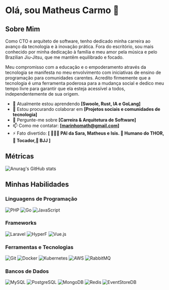 # Olá, sou Matheus Carmo 👋

## Sobre Mim
Como CTO e arquiteto de software, tenho dedicado minha carreira ao avanço da tecnologia e à inovação prática. Fora do escritório, sou mais conhecido por minha dedicação à família e meu amor pela música e pelo Brazilian Jiu-Jitsu, que me mantêm equilibrado e focado.

Meu compromisso com a educação e o empoderamento através da tecnologia se manifesta no meu envolvimento com iniciativas de ensino de programação para comunidades carentes. Acredito firmemente que a tecnologia é uma ferramenta poderosa para a mudança social e dedico meu tempo livre para garantir que ela esteja acessível a todos, independentemente de sua origem.

- 🌱 Atualmente estou aprendendo **[Swoole, Rust, IA e GoLang]**
- 👯 Estou procurando colaborar em **[Projetos sociais e comunidades de tecnologia]**
- 💬 Pergunte-me sobre **[Carreira & Arquitetura de Software]**
- 📫 Como me contatar: **[marinhomath@gmail.com]**
- ⚡ Fato divertido: **[ 👨‍👧‍👦 PAI da Sara, Matheus e Isis. 🐶 Humano do THOR,🎸 Tocador,🥋 BJJ ]**



## Métricas
![Anurag's GitHub stats](https://github-readme-stats.vercel.app/api?username=MatheusFelipeMarinho&show=reviews,prs_merged,prs_merged_percentage&show_icons=true&theme=dracula)


## Minhas Habilidades

### Linguagens de Programação
![PHP](https://img.shields.io/badge/-PHP-0e1117?style=flat-square&logo=php)
![Go](https://img.shields.io/badge/-Go-0e1117?style=flat-square&logo=go)
![JavaScript](https://img.shields.io/badge/-JavaScript-0e1117?style=flat-square&logo=javascript)

### Frameworks
![Laravel](https://img.shields.io/badge/-Laravel-0e1117?style=flat-square&logo=laravel)
![HyperF](https://img.shields.io/badge/-HyperF-0e1117?style=flat-square&logo=hyperf)
![Vue.js](https://img.shields.io/badge/-Vue.js-0e1117?style=flat-square&logo=vue.js)

### Ferramentas e Tecnologias
![Git](https://img.shields.io/badge/-Git-0e1117?style=flat-square&logo=git)
![Docker](https://img.shields.io/badge/-Docker-0e1117?style=flat-square&logo=docker)
![Kubernetes](https://img.shields.io/badge/-Kubernetes-0e1117?style=flat-square&logo=kubernetes)
![AWS](https://img.shields.io/badge/-AWS-0e1117?style=flat-square&logo=amazonaws)
![RabbitMQ](https://img.shields.io/badge/-RabbitMQ-0e1117?style=flat-square&logo=rabbitmq)

### Bancos de Dados
![MySQL](https://img.shields.io/badge/-MySQL-0e1117?style=flat-square&logo=mysql)
![PostgreSQL](https://img.shields.io/badge/-PostgreSQL-0e1117?style=flat-square&logo=postgresql)
![MongoDB](https://img.shields.io/badge/-MongoDB-0e1117?style=flat-square&logo=mongodb)
![Redis](https://img.shields.io/badge/-Redis-0e1117?style=flat-square&logo=redis)
![EventStoreDB](https://img.shields.io/badge/-EventStoreDB-0e1117?style=flat-square&logo=eventstore)

